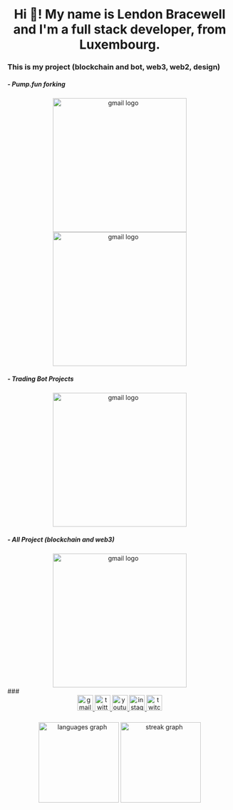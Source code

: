 <br clear="both">

<h1 align="center">Hi 👋! My name is Lendon Bracewell and I'm a full stack developer, from Luxembourg.</h1>

###

<h3 align="left">This is my project (blockchain and bot, web3, web2, design)</h3>

<h5 align="left">- Pump.fun forking</h5>
<div  align="center">
<img src="https://github.com/user-attachments/assets/e71dcb53-8a74-4fc0-b5ed-321488a2a981" height="300" alt="gmail logo" align="center" />
</div>
<div  align="center">
<img src="https://github.com/user-attachments/assets/718d2c7c-91dd-40f3-b3fc-92e254847ae1" height="300" alt="gmail logo" align="center"  />
</div>

<h5 align="left">- Trading Bot Projects</h5>
<div  align="center">
<img src="https://github.com/user-attachments/assets/781add51-6ac3-41b7-b2c9-06fe04652778" height="300" alt="gmail logo"  align="center" />
</div>

<h5 align="left">- All Project (blockchain and web3)</h5>
<div  align="center">
<img src="https://github.com/user-attachments/assets/f89d0eb9-dd5d-440a-8a50-09a342f9b4ec" height="300" alt="gmail logo"  align="center" />
</div>
###

<div align="center">
  <a href="lendonbracewell1114@gmail.com" target="_blank">
    <img src="https://img.shields.io/static/v1?message=Gmail&logo=gmail&label=&color=D14836&logoColor=white&labelColor=&style=for-the-badge" height="35" alt="gmail logo"  />
  </a>
  <a href="https://x.com/lendon1114" target="_blank">
    <img src="https://img.shields.io/static/v1?message=Twitter&logo=twitter&label=&color=1DA1F2&logoColor=white&labelColor=&style=for-the-badge" height="35" alt="twitter logo"  />
  </a>
  <a href="https://t.me/lendonbracewell" target="_blank">
    <img src="https://img.shields.io/static/v1?message=Youtube&logo=youtube&label=&color=FF0000&logoColor=white&labelColor=&style=for-the-badge" height="35" alt="youtube logo"  />
  </a>
  <a href="https://www.instagram.com/lbracewell114/" target="_blank">
    <img src="https://img.shields.io/static/v1?message=Instagram&logo=instagram&label=&color=E4405F&logoColor=white&labelColor=&style=for-the-badge" height="35" alt="instagram logo"  />
  </a>
  <a href="https://www.twitch.tv/lendon1114" target="_blank">
    <img src="https://img.shields.io/static/v1?message=Twitch&logo=twitch&label=&color=9146FF&logoColor=white&labelColor=&style=for-the-badge" height="35" alt="twitch logo"  />
  </a>
</div>

###

<div align="center">
  <img src="https://github-readme-stats.vercel.app/api/top-langs?username=topsecretagent007&locale=en&hide_title=false&layout=compact&card_width=320&langs_count=5&theme=vue-dark&hide_border=true" height="180" alt="languages graph"  />
  <img src="https://streak-stats.demolab.com?user=topsecretagent007&locale=en&mode=weekly&theme=vue-dark&hide_border=true&border_radius=1" height="180" alt="streak graph"  />
</div>

###
